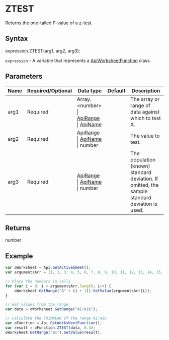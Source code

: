 # ZTEST

Returns the one-tailed P-value of a z-test.

## Syntax

expression.ZTEST(arg1, arg2, arg3);

`expression` - A variable that represents a [ApiWorksheetFunction](../ApiWorksheetFunction.md) class.

## Parameters

| **Name** | **Required/Optional** | **Data type** | **Default** | **Description** |
| ------------- | ------------- | ------------- | ------------- | ------------- |
| arg1 | Required | Array.&lt;number&gt; &#124; [ApiRange](../../ApiRange/ApiRange.md) &#124; [ApiName](../../ApiName/ApiName.md) |  | The array or range of data against which to test X. |
| arg2 | Required | [ApiRange](../../ApiRange/ApiRange.md) &#124; [ApiName](../../ApiName/ApiName.md) &#124; number |  | The value to test. |
| arg3 | Required | [ApiRange](../../ApiRange/ApiRange.md) &#124; [ApiName](../../ApiName/ApiName.md) &#124; number |  | The population (known) standard deviation. If omitted, the sample standard deviation is used. |

## Returns

number

## Example



```javascript
var oWorksheet = Api.GetActiveSheet();
var argumentsArr = [1, 2, 3, 4, 5, 6, 7, 8, 9, 10, 11, 12, 13, 14, 15, 16];

// Place the numbers in cells
for (var i = 0; i < argumentsArr.length; i++) {
    oWorksheet.GetRange("A" + (i + 1)).SetValue(argumentsArr[i]);
}

// Get values from the range
var data = oWorksheet.GetRange("A1:A16");

// Calculate the TRIMMEAN of the range A1:A16
var oFunction = Api.GetWorksheetFunction();
var result = oFunction.ZTEST(data, 0.4);
oWorksheet.GetRange("B1").SetValue(result);


```

